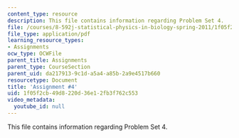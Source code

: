 ```yaml
---
content_type: resource
description: This file contains information regarding Problem Set 4.
file: /courses/8-592j-statistical-physics-in-biology-spring-2011/1f05f2cb49d8220d36e12fb3f762c553_MIT8_592JS11_PS4.pdf
file_type: application/pdf
learning_resource_types:
- Assignments
ocw_type: OCWFile
parent_title: Assignments
parent_type: CourseSection
parent_uid: da217913-9c1d-a5a4-a85b-2a9e4517b660
resourcetype: Document
title: 'Assignment #4'
uid: 1f05f2cb-49d8-220d-36e1-2fb3f762c553
video_metadata:
  youtube_id: null
---
```

This file contains information regarding Problem Set 4.

